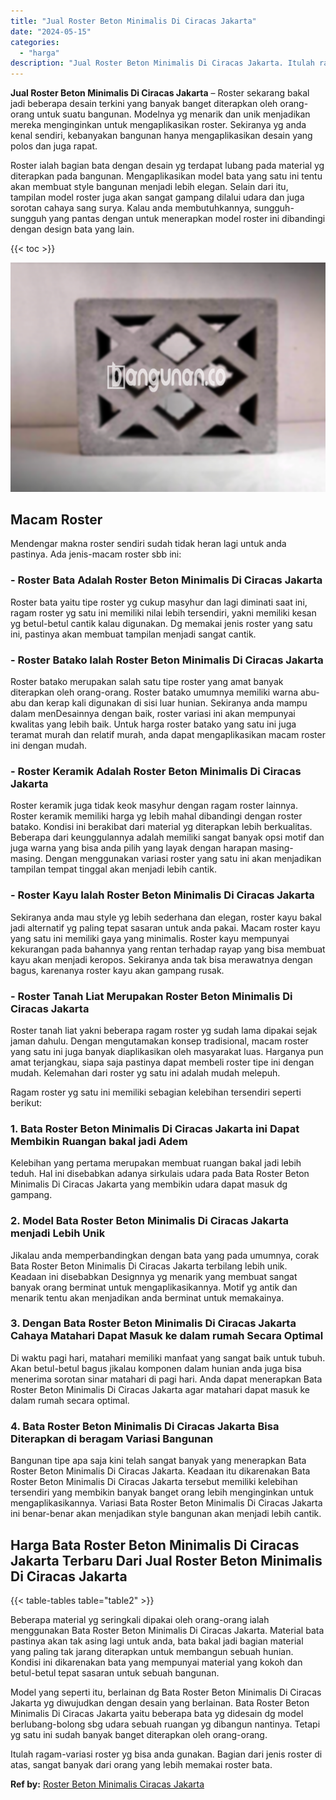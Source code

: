 ```yaml
---
title: "Jual Roster Beton Minimalis Di Ciracas Jakarta"
date: "2024-05-15"
categories: 
  - "harga"
description: "Jual Roster Beton Minimalis Di Ciracas Jakarta. Itulah ragam-variasi roster yg bisa anda gunakan. Bagian dari jenis roster di atas, sangat banyak dari orang..."
---
```


**Jual Roster Beton Minimalis Di Ciracas Jakarta** – Roster sekarang bakal jadi beberapa desain terkini yang banyak banget diterapkan oleh orang-orang untuk suatu bangunan. Modelnya yg menarik dan unik menjadikan mereka menginginkan untuk mengaplikasikan roster. Sekiranya yg anda kenal sendiri, kebanyakan bangunan hanya mengaplikasikan desain yang polos dan juga rapat.

Roster ialah bagian bata dengan desain yg terdapat lubang pada material yg diterapkan pada bangunan. Mengaplikasikan model bata yang satu ini tentu akan membuat style bangunan menjadi lebih elegan. Selain dari itu, tampilan model roster juga akan sangat gampang dilalui udara dan juga sorotan cahaya sang surya. Kalau anda membutuhkannya, sungguh-sungguh yang pantas dengan untuk menerapkan model roster ini dibandingi dengan design bata yang lain.

{{< toc >}}

![Jual Roster Beton Minimalis Di Ciracas Jakarta](/images/bata-roster-minimalis-24.png)

## Macam Roster

Mendengar makna roster sendiri sudah tidak heran lagi untuk anda pastinya. Ada jenis-macam roster sbb ini:

### \- Roster Bata Adalah Roster Beton Minimalis Di Ciracas Jakarta

Roster bata yaitu tipe roster yg cukup masyhur dan lagi diminati saat ini, ragam roster yg satu ini memiliki nilai lebih tersendiri, yakni memiliki kesan yg betul-betul cantik kalau digunakan. Dg memakai jenis roster yang satu ini, pastinya akan membuat tampilan menjadi sangat cantik.

### \- Roster Batako Ialah Roster Beton Minimalis Di Ciracas Jakarta

Roster batako merupakan salah satu tipe roster yang amat banyak diterapkan oleh orang-orang. Roster batako umumnya memiliki warna abu-abu dan kerap kali digunakan di sisi luar hunian. Sekiranya anda mampu dalam menDesainnya dengan baik, roster variasi ini akan mempunyai kwalitas yang lebih baik. Untuk harga roster batako yang satu ini juga teramat murah dan relatif murah, anda dapat mengaplikasikan macam roster ini dengan mudah.

### \- Roster Keramik Adalah Roster Beton Minimalis Di Ciracas Jakarta

Roster keramik juga tidak keok masyhur dengan ragam roster lainnya. Roster keramik memiliki harga yg lebih mahal dibandingi dengan roster batako. Kondisi ini berakibat dari material yg diterapkan lebih berkualitas. Beberapa dari keunggulannya adalah memiliki sangat banyak opsi motif dan juga warna yang bisa anda pilih yang layak dengan harapan masing-masing. Dengan menggunakan variasi roster yang satu ini akan menjadikan tampilan tempat tinggal akan menjadi lebih cantik.

### \- Roster Kayu Ialah Roster Beton Minimalis Di Ciracas Jakarta

Sekiranya anda mau style yg lebih sederhana dan elegan, roster kayu bakal jadi alternatif yg paling tepat sasaran untuk anda pakai. Macam roster kayu yang satu ini memiliki gaya yang minimalis. Roster kayu mempunyai kekurangan pada bahannya yang rentan terhadap rayap yang bisa membuat kayu akan menjadi keropos. Sekiranya anda tak bisa merawatnya dengan bagus, karenanya roster kayu akan gampang rusak.

### \- Roster Tanah Liat Merupakan Roster Beton Minimalis Di Ciracas Jakarta

Roster tanah liat yakni beberapa ragam roster yg sudah lama dipakai sejak jaman dahulu. Dengan mengutamakan konsep tradisional, macam roster yang satu ini juga banyak diaplikasikan oleh masyarakat luas. Harganya pun amat terjangkau, siapa saja pastinya dapat membeli roster tipe ini dengan mudah. Kelemahan dari roster yg satu ini adalah mudah melepuh.

Ragam roster yg satu ini memiliki sebagian kelebihan tersendiri seperti berikut:

### 1\. Bata Roster Beton Minimalis Di Ciracas Jakarta ini Dapat Membikin Ruangan bakal jadi Adem

Kelebihan yang pertama merupakan membuat ruangan bakal jadi lebih teduh. Hal ini disebabkan adanya sirkulais udara pada Bata Roster Beton Minimalis Di Ciracas Jakarta yang membikin udara dapat masuk dg gampang.

### 2\. Model Bata Roster Beton Minimalis Di Ciracas Jakarta menjadi Lebih Unik

Jikalau anda memperbandingkan dengan bata yang pada umumnya, corak Bata Roster Beton Minimalis Di Ciracas Jakarta terbilang lebih unik. Keadaan ini disebabkan Designnya yg menarik yang membuat sangat banyak orang berminat untuk mengaplikasikannya. Motif yg antik dan menarik tentu akan menjadikan anda berminat untuk memakainya.

### 3\. Dengan Bata Roster Beton Minimalis Di Ciracas Jakarta Cahaya Matahari Dapat Masuk ke dalam rumah Secara Optimal

Di waktu pagi hari, matahari memiliki manfaat yang sangat baik untuk tubuh. Akan betul-betul bagus jikalau komponen dalam hunian anda juga bisa menerima sorotan sinar matahari di pagi hari. Anda dapat menerapkan Bata Roster Beton Minimalis Di Ciracas Jakarta agar matahari dapat masuk ke dalam rumah secara optimal.

### 4\. Bata Roster Beton Minimalis Di Ciracas Jakarta Bisa Diterapkan di beragam Variasi Bangunan

Bangunan tipe apa saja kini telah sangat banyak yang menerapkan Bata Roster Beton Minimalis Di Ciracas Jakarta. Keadaan itu dikarenakan Bata Roster Beton Minimalis Di Ciracas Jakarta tersebut memiliki kelebihan tersendiri yang membikin banyak banget orang lebih menginginkan untuk mengaplikasikannya. Variasi Bata Roster Beton Minimalis Di Ciracas Jakarta ini benar-benar akan menjadikan style bangunan akan menjadi lebih cantik.

## Harga Bata Roster Beton Minimalis Di Ciracas Jakarta Terbaru Dari Jual Roster Beton Minimalis Di Ciracas Jakarta

{{< table-tables table="table2" >}}

Beberapa material yg seringkali dipakai oleh orang-orang ialah menggunakan Bata Roster Beton Minimalis Di Ciracas Jakarta. Material bata pastinya akan tak asing lagi untuk anda, bata bakal jadi bagian material yang paling tak jarang diterapkan untuk membangun sebuah hunian. Kondisi ini dikarenakan bata yang mempunyai material yang kokoh dan betul-betul tepat sasaran untuk sebuah bangunan.

Model yang seperti itu, berlainan dg Bata Roster Beton Minimalis Di Ciracas Jakarta yg diwujudkan dengan desain yang berlainan. Bata Roster Beton Minimalis Di Ciracas Jakarta yaitu beberapa bata yg didesain dg model berlubang-bolong sbg udara sebuah ruangan yg dibangun nantinya. Tetapi yg satu ini sudah banyak banget diterapkan oleh orang-orang.

Itulah ragam-variasi roster yg bisa anda gunakan. Bagian dari jenis roster di atas, sangat banyak dari orang yang lebih memakai roster bata.

**Ref by:** [Roster Beton Minimalis Ciracas Jakarta](https://id.wikipedia.org/wiki/Roster)
